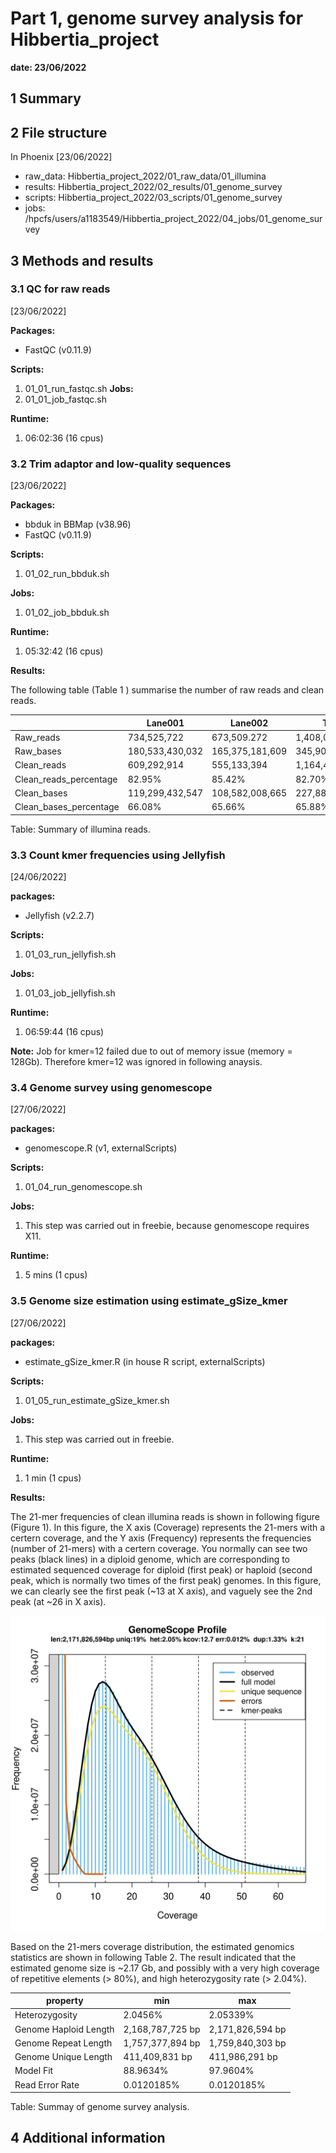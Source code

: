 # Part 1, genome survey analysis for Hibbertia_project
**date: 23/06/2022**

## 1 Summary

## 2 File structure

In Phoenix [23/06/2022]
- raw_data: Hibbertia_project_2022/01_raw_data/01_illumina 
- results: Hibbertia_project_2022/02_results/01_genome_survey
- scripts: Hibbertia_project_2022/03_scripts/01_genome_survey
- jobs: /hpcfs/users/a1183549/Hibbertia_project_2022/04_jobs/01_genome_survey

## 3 Methods and results

### 3.1 QC for raw reads

[23/06/2022]

**Packages:**
- FastQC (v0.11.9)

**Scripts:**
1. 01_01_run_fastqc.sh
**Jobs:**
1. 01_01_job_fastqc.sh

**Runtime:**
1. 06:02:36 (16 cpus)

### 3.2 Trim adaptor and low-quality sequences

[23/06/2022]

**Packages:** 
- bbduk in BBMap (v38.96)
- FastQC (v0.11.9)

**Scripts:** 
1. 01_02_run_bbduk.sh

**Jobs:**
1. 01_02_job_bbduk.sh

**Runtime:**
1. 05:32:42 (16 cpus)

**Results:**

The following table (Table 1 ) summarise the number of raw reads and clean reads.

|  | Lane001 | Lane002 | Total |
|------------------------|--------------|--------------|--------------|
| Raw_reads              | 734,525,722    | 673,509.272    | 1,408,034,994   |
| Raw_bases              | 180,533,430,032 | 165,375,181,609 | 345,908,611,641 |
| Clean_reads            | 609,292,914    | 555,133,394    | 1,164,426,308   |
| Clean_reads_percentage | 82.95%       | 85.42%       | 82.70%       |
| Clean_bases            | 119,299,432,547 | 108,582,008,665 | 227,881,441,212 |
| Clean_bases_percentage | 66.08%       | 65.66%       | 65.88%       |
Table: Summary of illumina reads.

### 3.3 Count kmer frequencies using Jellyfish

[24/06/2022]

**packages:**
- Jellyfish (v2.2.7)

**Scripts:**
1. 01_03_run_jellyfish.sh

**Jobs:**
1. 01_03_job_jellyfish.sh

**Runtime:**
1. 06:59:44 (16 cpus)

**Note:**
Job for kmer=12 failed due to out of memory issue (memory = 128Gb). Therefore kmer=12 was ignored in following anaysis.

### 3.4 Genome survey using genomescope

[27/06/2022]

**packages:**
- genomescope.R (v1, externalScripts)

**Scripts:**
1. 01_04_run_genomescope.sh

**Jobs:**
1. This step was carried out in freebie, because genomescope requires X11.

**Runtime:**
1. 5 mins (1 cpus)

### 3.5 Genome size estimation using estimate_gSize_kmer

[27/06/2022]

**packages:**
- estimate_gSize_kmer.R (in house R script, externalScripts)

**Scripts:**
1. 01_05_run_estimate_gSize_kmer.sh

**Jobs:**
1. This step was carried out in freebie.

**Runtime:**
1. 1 min (1 cpus)

**Results:**

The 21-mer frequencies of clean illumina reads is shown in following figure (Figure 1). In this figure, the X axis (Coverage) represents the 21-mers with a certern coverage, and the Y axis (Frequency) represents the frequencies (number of 21-mers) with a certern coverage. You normally can see two peaks (black lines) in a diploid genome, which are corresponding to estimated sequenced coverage for diploid (first peak) or haploid (second peak, which is normally two times of the first peak) genomes. In this figure, we can clearly see the first peak (~13 at X axis), and vaguely see the 2nd peak (at ~26 in X axis). 

![image info](./figures/01_fig01_genomeScope.png)

Based on the 21-mers coverage distribution, the estimated genomics statistics are shown in following Table 2. The result indicated that the estimated genome size is ~2.17 Gb, and possibly with a very high coverage of repetitive elements (> 80%), and high heterozygosity rate (> 2.04%).

| property | min | max |
| ------- | ------- | ------- |
|Heterozygosity | 2.0456% | 2.05339% |
|Genome Haploid Length | 2,168,787,725 bp | 2,171,826,594 bp |
|Genome Repeat Length | 1,757,377,894 bp | 1,759,840,303 bp |
|Genome Unique Length | 411,409,831 bp | 411,986,291 bp |
|Model Fit | 88.9634% | 97.9604% |
|Read Error Rate | 0.0120185% | 0.0120185% |
Table: Summay of genome survey analysis.

## 4 Additional information
